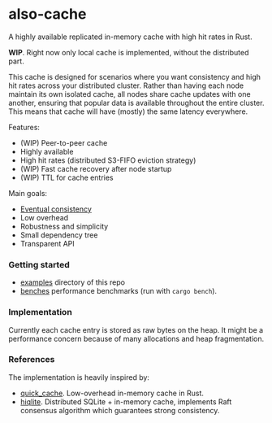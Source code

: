 # also-cache

A highly available replicated in-memory cache with high hit rates in Rust.

**WIP**. Right now only local cache is implemented, without the distributed part.

This cache is designed for scenarios where you want consistency and high hit rates across your distributed cluster. Rather than having each node maintain its own isolated cache, all nodes share cache updates with one another, ensuring that popular data is available throughout the entire cluster. This means that cache will have (mostly) the same latency everywhere.

Features:

- (WIP) Peer-to-peer cache
- Highly available
- High hit rates (distributed S3-FIFO eviction strategy)
- (WIP) Fast cache recovery after node startup
- (WIP) TTL for cache entries

Main goals:

- [Eventual consistency](https://en.wikipedia.org/wiki/Eventual_consistency)
- Low overhead
- Robustness and simplicity
- Small dependency tree
- Transparent API

### Getting started

- [examples](./examples) directory of this repo
- [benches](./benches) performance benchmarks (run with `cargo bench`).

### Implementation

Currently each cache entry is stored as raw bytes on the heap. It might be a performance concern because of many allocations and heap fragmentation.

### References

The implementation is heavily inspired by:

- [quick_cache](https://github.com/arthurprs/quick-cache). Low-overhead in-memory cache in Rust.
- [hiqlite](https://github.com/sebadob/hiqlite). Distributed SQLite + in-memory cache, implements Raft consensus algorithm which guarantees strong consistency.
